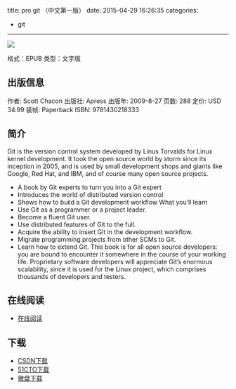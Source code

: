 title: pro git （中文第一版）
date: 2015-04-29 16:26:35
categories:
  - git
---

![](http://img5.douban.com/lpic/s4245786.jpg)

格式：EPUB
类型：文字版

<!--more-->

## 出版信息 ##

作者: Scott Chacon 
出版社: Apress
出版年: 2009-8-27
页数: 288
定价: USD 34.99
装帧: Paperback
ISBN: 9781430218333

## 简介 ##

Git is the version control system developed by Linus Torvalds for Linux kernel development. It took the open source world by storm since its inception in 2005, and is used by small development shops and giants like Google, Red Hat, and IBM, and of course many open source projects.
* A book by Git experts to turn you into a Git expert
* Introduces the world of distributed version control
* Shows how to build a Git development workflow
What you’ll learn
* Use Git as a programmer or a project leader.
* Become a fluent Git user.
* Use distributed features of Git to the full.
* Acquire the ability to insert Git in the development workflow.
* Migrate programming projects from other SCMs to Git.
* Learn how to extend Git.
This book is for all open source developers: you are bound to encounter it somewhere in the course of your working life. Proprietary software developers will appreciate Git’s enormous scalability, since it is used for the Linux project, which comprises thousands of developers and testers.

## 在线阅读 ##

* [在线阅读](http://git-scm.com/book/zh/v1)

## 下载 ##

* [CSDN下载](http://download.csdn.net/detail/wizardforcel/8582235)
* [51CTO下载](http://down.51cto.com/data/2037756)
* [微盘下载](http://vdisk.weibo.com/s/aADaW4YROIDx9)